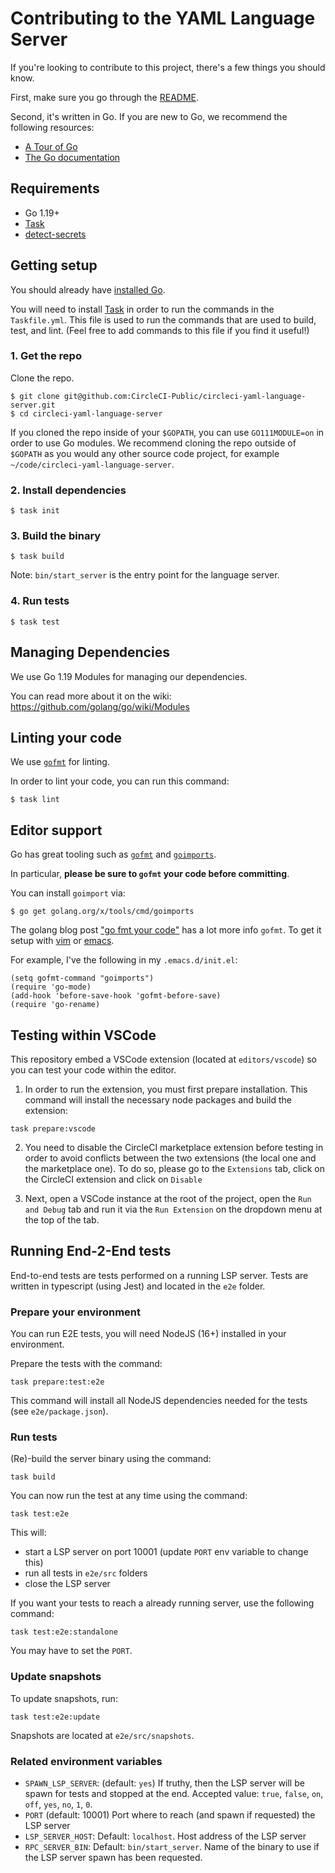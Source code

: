 # Contributing to the YAML Language Server

If you're looking to contribute to this project, there's a few things you should
know.

First, make sure you go through the [README](README.md).

Second, it's written in Go. If you are new to Go, we recommend the following
resources:

-   [A Tour of Go](https://tour.golang.org/welcome/1)
-   [The Go documentation](https://golang.org/doc/)

## Requirements

-   Go 1.19+
-   [Task](https://taskfile.dev/)
-   [detect-secrets](https://github.com/Yelp/detect-secrets)

## Getting setup

You should already have [installed Go](https://golang.org/doc/install).

You will need to install [Task](https://taskfile.dev/#/installation) in order to
run the commands in the `Taskfile.yml`. This file is used to run the commands
that are used to build, test, and lint. (Feel free to add commands to this file
if you find it useful!)

### 1. Get the repo

Clone the repo.

```
$ git clone git@github.com:CircleCI-Public/circleci-yaml-language-server.git
$ cd circleci-yaml-language-server
```

If you cloned the repo inside of your `$GOPATH`, you can use `GO111MODULE=on` in
order to use Go modules. We recommend cloning the repo outside of `$GOPATH` as
you would any other source code project, for example
`~/code/circleci-yaml-language-server`.

### 2. Install dependencies

```
$ task init
```

### 3. Build the binary

```
$ task build
```

Note: `bin/start_server` is the entry point for the language server.

### 4. Run tests

```
$ task test
```

## Managing Dependencies

We use Go 1.19 Modules for managing our dependencies.

You can read more about it on the wiki:
https://github.com/golang/go/wiki/Modules

## Linting your code

We use [`gofmt`](https://pkg.go.dev/cmd/gofmt) for linting.

In order to lint your code, you can run this command:

```
$ task lint
```

## Editor support

Go has great tooling such as [`gofmt`](https://golang.org/cmd/gofmt/) and
[`goimports`](https://godoc.org/golang.org/x/tools/cmd/goimports).

In particular, **please be sure to `gofmt` your code before committing**.

You can install `goimport` via:

```
$ go get golang.org/x/tools/cmd/goimports
```

The golang blog post
["go fmt your code"](https://blog.golang.org/go-fmt-your-code) has a lot more
info `gofmt`. To get it setup with [vim](https://github.com/fatih/vim-go) or
[emacs](https://github.com/dominikh/go-mode.el).

For example, I've the following in my `.emacs.d/init.el`:

```
(setq gofmt-command "goimports")
(require 'go-mode)
(add-hook 'before-save-hook 'gofmt-before-save)
(require 'go-rename)
```

## Testing within VSCode

This repository embed a VSCode extension (located at `editors/vscode`) so you
can test your code within the editor.

1. In order to run the extension, you must first prepare installation. This
   command will install the necessary node packages and build the extension:

```
task prepare:vscode
```

2. You need to disable the CircleCI marketplace extension before testing in
   order to avoid conflicts between the two extensions (the local one and the
   marketplace one). To do so, please go to the `Extensions` tab, click on the
   CircleCI extension and click on `Disable`

3. Next, open a VSCode instance at the root of the project, open the
   `Run and Debug` tab and run it via the `Run Extension` on the dropdown menu
   at the top of the tab.

## Running End-2-End tests

End-to-end tests are tests performed on a running LSP server.
Tests are written in typescript (using Jest) and located in the `e2e` folder.

### Prepare your environment
You can run E2E tests, you will need NodeJS (16+) installed in your environment.

Prepare the tests with the command:

```
task prepare:test:e2e
```

This command will install all NodeJS dependencies needed for the tests (see `e2e/package.json`).

### Run tests


(Re)-build the server binary using the command:
```
task build
```

You can now run the test at any time using the command:

```
task test:e2e
```

This will:
* start a LSP server on port 10001 (update `PORT` env variable to change this)
* run all tests in `e2e/src` folders
* close the LSP server

If you want your tests to reach a already running server, use the following command:
```
task test:e2e:standalone
```

You may have to set the `PORT`.

### Update snapshots

To update snapshots, run:

```
task test:e2e:update
```

Snapshots are located at `e2e/src/snapshots`.

### Related environment variables
* `SPAWN_LSP_SERVER`: (default: `yes`) If truthy, then the LSP server will be spawn for tests and stopped at the end. Accepted value: `true`, `false`, `on`, `off`, `yes`, `no`, `1`, `0`.
* `PORT` (default: 10001) Port where to reach (and spawn if requested) the LSP server
* `LSP_SERVER_HOST`: Default: `localhost`. Host address of the LSP server
* `RPC_SERVER_BIN`: Default: `bin/start_server`. Name of the binary to use if the LSP server spawn has been requested.
